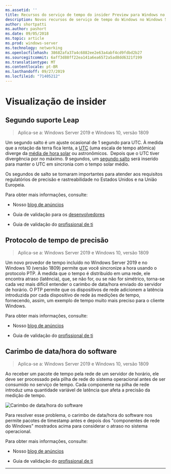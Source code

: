 ```yaml
---
ms.assetid: ''
title: Recursos do serviço de tempo do insider Preview para Windows no Windows Server 2019
description: Novos recursos de serviço de tempo do Windows no Windows Server 2019
author: shortpatti
ms.author: pashort
ms.date: 09/05/2018
ms.topic: article
ms.prod: windows-server
ms.technology: networking
ms.openlocfilehash: 38682afa37a4c6882ee2e63a4abf4cd9fdbd2b27
ms.sourcegitcommit: 6aff3d88ff22ea141a6ea6572a5ad8dd6321f199
ms.translationtype: MT
ms.contentlocale: pt-BR
ms.lasthandoff: 09/27/2019
ms.locfileid: "71405212"
---
```

# <a name="insider-preview"></a>Visualização de insider 


## <a name="leap-second-support"></a>Segundo suporte Leap


>Aplica-se a: Windows Server 2019 e Windows 10, versão 1809

Um segundo salto é um ajuste ocasional de 1 segundo para UTC. À medida que a rotação da terra fica lenta, a [UTC](https://en.wikipedia.org/wiki/Coordinated_Universal_Time) (uma escala de tempo atômica) diverge da [média de hora solar](https://en.wikipedia.org/wiki/Solar_time#Mean_solar_time) ou astronômicos.  Depois que o UTC tiver divergência por no máximo. 9 segundos, um [segundo salto](https://en.wikipedia.org/wiki/Leap_second) será inserido para manter o UTC em sincronia com o tempo solar médio.

Os segundos de salto se tornaram importantes para atender aos requisitos regulatórios de precisão e rastreabilidade no Estados Unidos e na União Europeia.

Para obter mais informações, consulte:

-  Nosso [blog de anúncios](https://blogs.technet.microsoft.com/networking/2018/07/18/top10-ws2019-hatime/)

-  Guia de validação para os [desenvolvedores](https://aka.ms/Dev-LeapSecond)

-  Guia de validação do [profissional de ti](https://aka.ms/ITPro-LeapSecond)


## <a name="precision-time-protocol"></a>Protocolo de tempo de precisão

>Aplica-se a: Windows Server 2019 e Windows 10, versão 1809

Um novo provedor de tempo incluído no Windows Server 2019 e no Windows 10 (versão 1809) permite que você sincronize a hora usando o protocolo PTP. À medida que o tempo é distribuído em uma rede, ele encontra atraso (latência), que, se não for, ou se não for simétrico, torna-se cada vez mais difícil entender o carimbo de data/hora enviado do servidor de horário. O PTP permite que os dispositivos de rede adicionem a latência introduzida por cada dispositivo de rede às medições de tempo, fornecendo, assim, um exemplo de tempo muito mais preciso para o cliente Windows.

Para obter mais informações, consulte:

-  Nosso [blog de anúncios](https://blogs.technet.microsoft.com/networking/2018/07/18/top10-ws2019-hatime/)

-  Guia de validação do [profissional de ti](https://aka.ms/PTPValidation)


## <a name="software-timestamping"></a>Carimbo de data/hora do software

>Aplica-se a: Windows Server 2019 e Windows 10, versão 1809

Ao receber um pacote de tempo pela rede de um servidor de horário, ele deve ser processado pela pilha de rede do sistema operacional antes de ser consumido no serviço de tempo. Cada componente na pilha de rede introduz uma quantidade variável de latência que afeta a precisão da medição de tempo.

![Carimbo de data/hora do software](../media/Windows-Time-Service/software-timestamping.png)

Para resolver esse problema, o carimbo de data/hora do software nos permite pacotes de timestamp antes e depois dos "componentes de rede do Windows" mostrados acima para considerar o atraso no sistema operacional.

Para obter mais informações, consulte:

-  Nosso [blog de anúncios](https://blogs.technet.microsoft.com/networking/2018/07/18/top10-ws2019-hatime/)

-  Guia de validação do [profissional de ti](https://github.com/Microsoft/SDN/blob/master/FeatureGuide/Validation%20Guide%20-%20RS5%20-%20Software%20Timestamping.docx)



---
